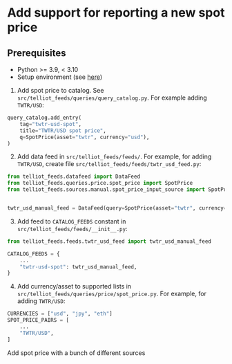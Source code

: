 # Add support for reporting a new spot price
## Prerequisites
- Python >= 3.9, < 3.10
- Setup environment (see [here](contributing.md))

1. Add spot price to catalog. See `src/telliot_feeds/queries/query_catalog.py`. For example adding `TWTR/USD`:
```python
query_catalog.add_entry(
    tag="twtr-usd-spot",
    title="TWTR/USD spot price",
    q=SpotPrice(asset="twtr", currency="usd"),
)
```

2. Add data feed in `src/telliot_feeds/feeds/`. For example, for adding `TWTR/USD`, create file `src/telliot_feeds/feeds/twtr_usd_feed.py`:
```python
from telliot_feeds.datafeed import DataFeed
from telliot_feeds.queries.price.spot_price import SpotPrice
from telliot_feeds.sources.manual.spot_price_input_source import SpotPriceManualSource


twtr_usd_manual_feed = DataFeed(query=SpotPrice(asset="twtr", currency="usd"), source=SpotPriceManualSource())
```

3. Add feed to `CATALOG_FEEDS` constant in `src/telliot_feeds/feeds/__init__.py`:
```python
from telliot_feeds.feeds.twtr_usd_feed import twtr_usd_manual_feed

CATALOG_FEEDS = {
    ...
    "twtr-usd-spot": twtr_usd_manual_feed,
}
```

4. Add currency/asset to supported lists in `src/telliot_feeds/queries/price/spot_price.py`. For example, for adding `TWTR/USD`:
```python
CURRENCIES = ["usd", "jpy", "eth"]
SPOT_PRICE_PAIRS = [
    ...
    "TWTR/USD",
]
```

Add spot price with a bunch of different sources
